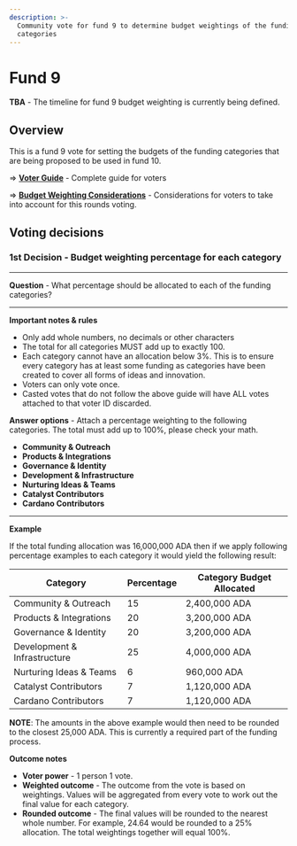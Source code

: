 ```yaml
---
description: >-
  Community vote for fund 9 to determine budget weightings of the funding
  categories
---
```


# Fund 9

**TBA** - The timeline for fund 9 budget weighting is currently being defined.

## Overview



This is a fund 9 vote for setting the budgets of the funding categories that are being proposed to be used in fund 10.



\=> [**Voter Guide**](voter-guide.md) - Complete guide for voters&#x20;

\=> [**Budget Weighting Considerations**](broken-reference) - Considerations for voters to take into account for this rounds voting.



## Voting decisions



### 1st Decision - Budget weighting percentage for each category

****

**Question** - What percentage should be allocated to each of the funding categories?

****

**Important notes & rules**

* Only add whole numbers, no decimals or other characters
* The total for all categories MUST add up to exactly 100.
* Each category cannot have an allocation below 3%. This is to ensure every category has at least some funding as categories have been created to cover all forms of ideas and innovation.
* Voters can only vote once.
* Casted votes that do not follow the above guide will have ALL votes attached to that voter ID discarded.



**Answer options** - Attach a percentage weighting to the following categories. The total must add up to 100%, please check your math.

* **Community & Outreach**
* **Products & Integrations**
* **Governance & Identity**
* **Development & Infrastructure**
* **Nurturing Ideas & Teams**
* **Catalyst Contributors**
* **Cardano Contributors**

****

**Example**

If the total funding allocation was 16,000,000 ADA then if we apply following percentage examples to each category it would yield the following result:

| Category                     | Percentage | Category Budget Allocated |
| ---------------------------- | ---------- | ------------------------- |
| Community & Outreach         | 15         | 2,400,000 ADA             |
| Products & Integrations      | 20         | 3,200,000 ADA             |
| Governance & Identity        | 20         | 3,200,000 ADA             |
| Development & Infrastructure | 25         | 4,000,000 ADA             |
| Nurturing Ideas & Teams      | 6          | 960,000 ADA               |
| Catalyst Contributors        | 7          | 1,120,000 ADA             |
| Cardano Contributors         | 7          | 1,120,000 ADA             |

**NOTE**: The amounts in the above example would then need to be rounded to the closest 25,000 ADA. This is currently a required part of the funding process.



**Outcome notes**

* **Voter power** - 1 person 1 vote.
* **Weighted outcome** - The outcome from the vote is based on weightings. Values will be aggregated from every vote to work out the final value for each category.
* **Rounded outcome** - The final values will be rounded to the nearest whole number. For example, 24.64 would be rounded to a 25% allocation. The total weightings together will equal 100%.
